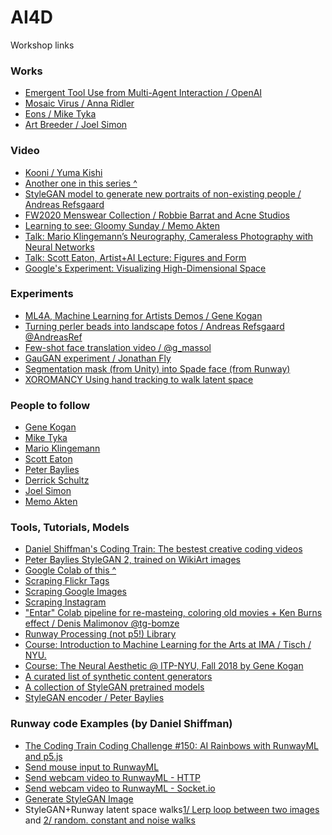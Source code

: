 # AI4D
Workshop links



### Works
- [Emergent Tool Use from
Multi-Agent Interaction / OpenAI](https://openai.com/blog/emergent-tool-use/)
- [Mosaic Virus / Anna Ridler](http://annaridler.com/mosaic-virus/)
- [Eons / Mike Tyka](http://www.miketyka.com/?p=eons)
- [Art Breeder / Joel Simon](https://artbreeder.com/)


### Video
- [Kooni / Yuma Kishi](https://twitter.com/obake_ai/status/1214933412181463042)
- [Another one in this series ^](https://twitter.com/obake_ai/status/1176089700433448960)
- [StyleGAN model to generate new portraits of non-existing people / Andreas Refsgaard](https://vimeo.com/378764538)
- [FW2020 Menswear Collection / Robbie Barrat and Acne Studios](https://twitter.com/videodrome/status/1218996727191044100)
- [Learning to see: Gloomy Sunday / Memo Akten](https://vimeo.com/260612034)
- [Talk: Mario Klingemann’s Neurography, Cameraless Photography with Neural Networks](https://www.youtube.com/watch?v=21W5-q5YYjw)
- [Talk: Scott Eaton, Artist+AI Lecture: Figures and Form](https://www.youtube.com/watch?v=TN7Ydx9ygPo)
- [Google's Experiment: Visualizing High-Dimensional Space](https://www.youtube.com/watch?v=wvsE8jm1GzE)

### Experiments
- [ML4A, Machine Learning for Artists Demos / Gene Kogan](https://ml4a.github.io/demos/)
- [Turning perler beads into landscape fotos / Andreas Refsgaard
@AndreasRef
](https://twitter.com/AndreasRef/status/1194747808559054850)
- [Few-shot face translation video / @g_massol
](https://twitter.com/g_massol/status/1217495319300202496?s=11)
- [GauGAN experiment / Jonathan Fly](https://twitter.com/jonathanfly/status/1223042887639760896)
- [Segmentation mask (from Unity) into Spade face (from Runway)](https://twitter.com/pretendsmarts/status/1189642138415517697)
- [XOROMANCY Using hand tracking to walk latent space](http://www.graycrawford.com/xoromancy)

### People to follow
- [Gene Kogan](https://genekogan.com/)
- [Mike Tyka](http://www.miketyka.com) 
- [Mario Klingemann](http://quasimondo.com/)
- [Scott Eaton](http://www.scott-eaton.com/)
- [Peter Baylies](https://twitter.com/pbaylies)
- [Derrick Schultz](https://dvschultz.github.io/design/index.html)
- [Joel Simon](http://www.joelsimon.net/)
- [Memo Akten](http://www.memo.tv/)

### Tools, Tutorials, Models

- [Daniel Shiffman's Coding Train: The bestest creative coding videos](https://thecodingtrain.com/)
- [Peter Baylies StyleGAN 2, trained on WikiArt images](https://github.com/pbaylies/stylegan2)
- [Google Colab of this ^](https://colab.research.google.com/drive/1s7HPdmdOjBhvj1vhz9zP2d4rn_GhdoZR)
- [Scraping Flickr Tags](https://www.youtube.com/watch?v=Ygsk9vMRTtg)
- [Scraping Google Images](https://www.youtube.com/watch?v=X2w1oMfXYfk)
- [Scraping Instagram](https://www.youtube.com/watch?v=tBmQcdLLFyc&t=243s)
- ["Entar" Colab pipeline for re-masteing, coloring old movies + Ken Burns effect / Denis Malimonov
@tg-bomze](https://colab.research.google.com/github/tg-bomze/ENTAR/blob/master/ENTAR_Eng.ipynb)
- [Runway Processing (not p5!) Library](https://github.com/runwayml/processing-library)
- [Course: Introduction to Machine Learning for the Arts at IMA / Tisch / NYU.](https://github.com/ml5js/Intro-ML-Arts-IMA)
- [Course: The Neural Aesthetic @ ITP-NYU, Fall 2018 by Gene Kogan](https://ml4a.github.io/classes/itp-F18/)
- [A curated list of synthetic content generators](https://github.com/paubric/thisrepositorydoesnotexist)
- [A collection of StyleGAN pretrained models](https://github.com/justinpinkney/awesome-pretrained-stylegan)
- [StyleGAN encoder / Peter Baylies](https://github.com/pbaylies/stylegan-encoder)

### Runway code Examples (by Daniel Shiffman)
* [The Coding Train Coding Challenge #150: AI Rainbows with RunwayML and p5.js](https://thecodingtrain.com/CodingChallenges/150-runway-rainbows.html)
* [Send mouse input to RunwayML](https://editor.p5js.org/ima_ml/sketches/OUDjk3H4-)
* [Send webcam video to RunwayML - HTTP](https://editor.p5js.org/ima_ml/sketches/cp87sFNRw)
* [Send webcam video to RunwayML - Socket.io](https://editor.p5js.org/ima_ml/sketches/1wLmWw0XI)
* [Generate StyleGAN Image](https://editor.p5js.org/ima_ml/sketches/GOiFqtbkK)
* StyleGAN+Runway latent space walks[1/ Lerp loop between two images](https://editor.p5js.org/ima_ml/sketches/dyJmIybwi-) and [2/ random. constant and noise walks](https://editor.p5js.org/ima_ml/sketches/7YZzS37yh)

